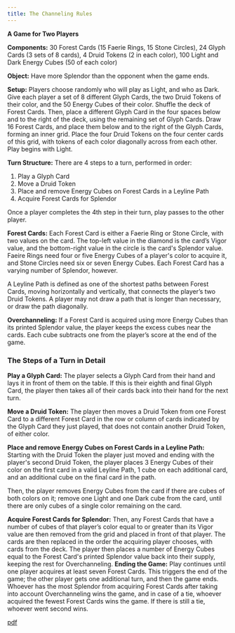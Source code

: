 ```yaml
---
title: The Channeling Rules
---
```

**A Game for Two Players**

**Components:** 30 Forest Cards (15 Faerie Rings, 15 Stone Circles), 24 Glyph Cards (3 sets of 8 cards), 4 Druid Tokens (2 in each color), 100 Light and Dark Energy Cubes (50 of each color)

**Object:** Have more Splendor than the opponent when the game ends.

**Setup:** Players choose randomly who will play as Light, and who as Dark. Give each player a set of 8 different Glyph Cards, the two Druid Tokens of their color, and the 50 Energy Cubes of their color. Shuffle the deck of Forest Cards. Then, place a different Glyph Card in the four spaces below and to the right of the deck, using the remaining set of Glyph Cards. Draw 16 Forest Cards, and place them below and to the right of the Glyph Cards, forming an inner grid. Place the four Druid Tokens on the four center cards of this grid, with tokens of each color diagonally across from each other. Play begins with Light.

**Turn Structure:** There are 4 steps to a turn, performed in order:

1. Play a Glyph Card
2. Move a Druid Token
3. Place and remove Energy Cubes on Forest Cards in a Leyline Path
4. Acquire Forest Cards for Splendor

Once a player completes the 4th step in their turn, play passes to the other player. 

**Forest Cards:** Each Forest Card is either a Faerie Ring or Stone Circle, with two values on the card. The top-left value in the diamond is the card’s Vigor value, and the bottom-right value in the circle is the card's Splendor value. Faeire Rings need four or five Energy Cubes of a player's color to acquire it, and Stone Circles need six or seven Energy Cubes. Each Forest Card has a varying number of Splendor, however.

A Leyline Path is defined as one of the shortest paths between Forest Cards, moving horizontally and vertically, that connects the player’s two Druid Tokens. A player may not draw a path that is longer than necessary, or draw the path diagonally. 

**Overchanneling:** If a Forest Card is acquired using more Energy Cubes than its printed Splendor value, the player keeps the excess cubes near the cards. Each cube subtracts one from the player’s score at the end of the game.

### The Steps of a Turn in Detail

**Play a Glyph Card:** The player selects a Glyph Card from their hand and lays it in front of them on the table. If this is their eighth and final Glyph Card, the player then takes all of their cards back into their hand for the next turn.

**Move a Druid Token:** The player then moves a Druid Token from one Forest Card to a different Forest Card in the row or column of cards indicated by the Glyph Card they just played, that does not contain another Druid Token, of either color.

**Place and remove Energy Cubes on Forest Cards in a Leyline Path:** Starting with the Druid Token the player just moved and ending with the player's second Druid Token, the player places 3 Energy Cubes of their color on the first card in a valid Leyline Path, 1 cube on each additional card, and an additional cube on the final card in the path. 

Then, the player removes Energy Cubes from the card if there are cubes of both colors on it; remove one Light and one Dark cube from the card, until there are only cubes of a single color remaining on the card. 

**Acquire Forest Cards for Splendor:** Then, any Forest Cards that have a number of cubes of that player’s color equal to or greater than its Vigor value are then removed from the grid and placed in front of that player. The cards are then replaced in the order the acquiring player chooses, with cards from the deck. The player then places a number of Energy Cubes equal to the Forest Card's printed Splendor value back into their supply, keeping the rest for Overchanneling.
**Ending the Game:** Play continues until one player acquires at least seven Forest Cards. This triggers the end of the game; the other player gets one additional turn, and then the game ends. Whoever has the most Splendor from acquiring Forest Cards after taking into account Overchanneling wins the game, and in case of a tie, whoever acquired the fewest Forest Cards wins the game. If there is still a tie, whoever went second wins.

[pdf](/games/the_channeling/the_channeling_rules.pdf)
